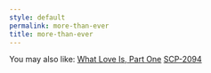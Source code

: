 ```yaml
---
style: default
permalink: more-than-ever
title: more-than-ever
---
```

You may also like:
[What Love Is, Part One](http://scp-wiki.net/what-love-is-pt-1)
[SCP-2094](http://scp-wiki.net/scp-2094)
